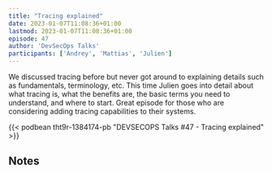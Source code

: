 ```yaml
---
title: "Tracing explained"
date: 2023-01-07T11:08:36+01:00
lastmod: 2023-01-07T11:08:36+01:00
episode: 47
author: 'DevSecOps Talks'
participants: ['Andrey', 'Mattias', 'Julien']
---
```


We discussed tracing before but never got around to explaining details such as fundamentals, terminology, etc. This time Julien goes into detail about what tracing is, what the benefits are, the basic terms you need to understand, and where to start. Great episode for those who are considering adding tracing capabilities to their systems.

<!--more-->

<!-- Player -->

{{< podbean tht9r-1384174-pb "DEVSECOPS Talks #47 - Tracing explained" >}}

## Notes
